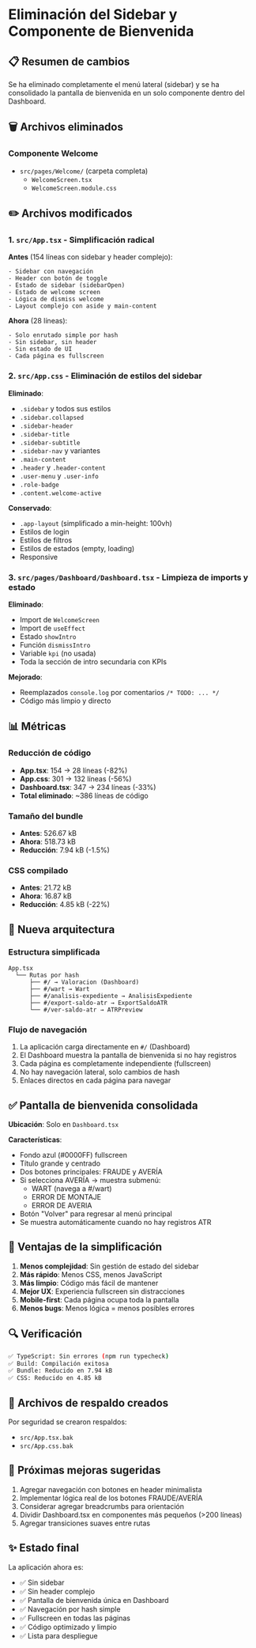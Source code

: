 # Eliminación del Sidebar y Componente de Bienvenida

## 📋 Resumen de cambios

Se ha eliminado completamente el menú lateral (sidebar) y se ha consolidado la pantalla de bienvenida en un solo componente dentro del Dashboard.

## 🗑️ Archivos eliminados

### Componente Welcome
- `src/pages/Welcome/` (carpeta completa)
  - `WelcomeScreen.tsx`
  - `WelcomeScreen.module.css`

## ✏️ Archivos modificados

### 1. **`src/App.tsx`** - Simplificación radical
**Antes** (154 líneas con sidebar y header complejo):
```tsx
- Sidebar con navegación
- Header con botón de toggle
- Estado de sidebar (sidebarOpen)
- Estado de welcome screen
- Lógica de dismiss welcome
- Layout complejo con aside y main-content
```

**Ahora** (28 líneas):
```tsx
- Solo enrutado simple por hash
- Sin sidebar, sin header
- Sin estado de UI
- Cada página es fullscreen
```

### 2. **`src/App.css`** - Eliminación de estilos del sidebar
**Eliminado**:
- `.sidebar` y todos sus estilos
- `.sidebar.collapsed`
- `.sidebar-header`
- `.sidebar-title`
- `.sidebar-subtitle`
- `.sidebar-nav` y variantes
- `.main-content`
- `.header` y `.header-content`
- `.user-menu` y `.user-info`
- `.role-badge`
- `.content.welcome-active`

**Conservado**:
- `.app-layout` (simplificado a min-height: 100vh)
- Estilos de login
- Estilos de filtros
- Estilos de estados (empty, loading)
- Responsive

### 3. **`src/pages/Dashboard/Dashboard.tsx`** - Limpieza de imports y estado
**Eliminado**:
- Import de `WelcomeScreen`
- Import de `useEffect`
- Estado `showIntro` 
- Función `dismissIntro`
- Variable `kpi` (no usada)
- Toda la sección de intro secundaria con KPIs

**Mejorado**:
- Reemplazados `console.log` por comentarios `/* TODO: ... */`
- Código más limpio y directo

## 📊 Métricas

### Reducción de código
- **App.tsx**: 154 → 28 líneas (-82%)
- **App.css**: 301 → 132 líneas (-56%)
- **Dashboard.tsx**: 347 → 234 líneas (-33%)
- **Total eliminado**: ~386 líneas de código

### Tamaño del bundle
- **Antes**: 526.67 kB
- **Ahora**: 518.73 kB
- **Reducción**: 7.94 kB (-1.5%)

### CSS compilado
- **Antes**: 21.72 kB
- **Ahora**: 16.87 kB
- **Reducción**: 4.85 kB (-22%)

## 🎯 Nueva arquitectura

### Estructura simplificada
```
App.tsx
  └── Rutas por hash
      ├── #/ → Valoracion (Dashboard)
      ├── #/wart → Wart
      ├── #/analisis-expediente → AnalisisExpediente
      ├── #/export-saldo-atr → ExportSaldoATR
      └── #/ver-saldo-atr → ATRPreview
```

### Flujo de navegación
1. La aplicación carga directamente en `#/` (Dashboard)
2. El Dashboard muestra la pantalla de bienvenida si no hay registros
3. Cada página es completamente independiente (fullscreen)
4. No hay navegación lateral, solo cambios de hash
5. Enlaces directos en cada página para navegar

## ✅ Pantalla de bienvenida consolidada

**Ubicación**: Solo en `Dashboard.tsx`

**Características**:
- Fondo azul (#0000FF) fullscreen
- Título grande y centrado
- Dos botones principales: FRAUDE y AVERÍA
- Si selecciona AVERÍA → muestra submenú:
  - WART (navega a #/wart)
  - ERROR DE MONTAJE
  - ERROR DE AVERIA
- Botón "Volver" para regresar al menú principal
- Se muestra automáticamente cuando no hay registros ATR

## 🚀 Ventajas de la simplificación

1. **Menos complejidad**: Sin gestión de estado del sidebar
2. **Más rápido**: Menos CSS, menos JavaScript
3. **Más limpio**: Código más fácil de mantener
4. **Mejor UX**: Experiencia fullscreen sin distracciones
5. **Mobile-first**: Cada página ocupa toda la pantalla
6. **Menos bugs**: Menos lógica = menos posibles errores

## 🔍 Verificación

```bash
✅ TypeScript: Sin errores (npm run typecheck)
✅ Build: Compilación exitosa
✅ Bundle: Reducido en 7.94 kB
✅ CSS: Reducido en 4.85 kB
```

## 📝 Archivos de respaldo creados

Por seguridad se crearon respaldos:
- `src/App.tsx.bak`
- `src/App.css.bak`

## 🎨 Próximas mejoras sugeridas

1. Agregar navegación con botones en header minimalista
2. Implementar lógica real de los botones FRAUDE/AVERÍA
3. Considerar agregar breadcrumbs para orientación
4. Dividir Dashboard.tsx en componentes más pequeños (>200 líneas)
5. Agregar transiciones suaves entre rutas

## ✨ Estado final

La aplicación ahora es:
- ✅ Sin sidebar
- ✅ Sin header complejo  
- ✅ Pantalla de bienvenida única en Dashboard
- ✅ Navegación por hash simple
- ✅ Fullscreen en todas las páginas
- ✅ Código optimizado y limpio
- ✅ Lista para despliegue
